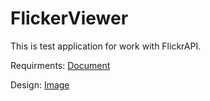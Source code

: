 # FlickerViewer

This is test application for work with FlickrAPI.

Requirments:
[Document](Task.pdf)

Design:
[Image](Design.jpg)


